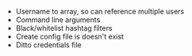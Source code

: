 * Username to array, so can reference multiple users
* Command line arguments
* Black/whitelist hashtag filters
* Create config file is doesn't exist
* Ditto credentials file
